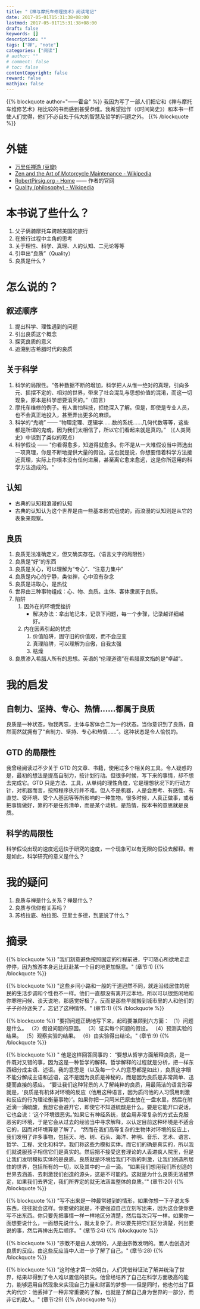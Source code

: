 ```yaml
---
title: "《禅与摩托车修理技术》阅读笔记"
date: 2017-05-01T15:31:38+08:00
lastmod: 2017-05-01T15:31:38+08:00
draft: false
keywords: []
description: ""
tags: ["禅", "note"]
categories: ["阅读"]
# author: ""
# comment: false
# toc: false
contentCopyright: false
reward: false
mathjax: false
---
```

{{% blockquote author="——霍金" %}}
我因为写了一部人们把它和《禅与摩托车维修艺术》相比较的书而感到甚受恭维。我希望拙作（《时间简史》）和本书一样使人们觉得，他们不必自处于伟大的智慧及哲学的问题之外。
{{% /blockquote %}}

<!--more-->

# 外链

-   [万里任禅游 (豆瓣)](https://book.douban.com/subject/1855097/)
-   [Zen and the Art of Motorcycle Maintenance - Wikipedia](https://en.wikipedia.org/wiki/Zen_and_the_Art_of_Motorcycle_Maintenance)
-   [RobertPirsig.org - Home](http://www.robertpirsig.org/)  —— 作者的官网
-   [Quality (philosophy) - Wikipedia](https://en.wikipedia.org/wiki/Quality_(philosophy))


# 本书说了些什么？

1.  父子俩骑摩托车跨越美国的旅行
2.  在旅行过程中主角的思考
3.  关于理性、科学、真理、人的认知、二元论等等
4.  引申出“良质”（Quality）
5.  良质是什么？


# 怎么说的？

## 叙述顺序

1.  提出科学、理性遇到的问题
2.  引出良质这个概念
3.  探究良质的意义
4.  追溯到古希腊时代的良质

## 关于科学

1.  科学的局限性。“各种数据不断的增加，科学把人从惟一绝对的真理，引向多元、摇摆不定的、相对的世界，带来了社会混乱与思想价值的混淆，而这一切现象，原本是科学想要消灭的。”（前言）
2.  摩托车维修的例子。有人害怕科技，拒绝深入了解。但是，即使是专业人员，也不会真正地投入，甚至弄出更多的麻烦。
3.  科学的“鬼魂” —— “物理定理、逻辑学……数的系统……几何代数等等，这些都是所谓的鬼魂，因为我们太相信了，所以它们看起来就是真的。” （《人类简史》中谈到了类似的观点）
4.  科学假设 —— "你看得愈多，知道得就愈多。你不是从一大堆假设当中筛选出一项真理，你是不断地提供大量的假设。这也就是说，你想要借着科学方法接近真理，实际上你根本没有任何进展，甚至离它愈来愈远，这是你所运用的科学方法造成的。"

## 认知

-   古典的认知和浪漫的认知
-   古典的认知认为这个世界是由一些基本形式组成的，而浪漫的认知则是从它的表象来观察。

## 良质

1.  良质无法准确定义，但又确实存在。（语言文字的局限性）
2.  良质是“好”的东西
3.  良质是关心，可以理解为“专心”、“注意力集中”
4.  良质是内心的宁静，类似禅，心中没有杂念
5.  良质是进取心，是热忱
6.  世界由三种事物组成：心、物、良质。主体、客体隶属于良质。
7.  陷阱
    1.  因外在的环境受挫折
        -   解决办法：拿出笔记本，记录下问题，每一个步骤，记录越详细越好。
    2.  内在因素引起的忧虑
        1.  价值陷阱，固守旧的价值观，而不会应变
        2.  真理陷阱，可以理解为自傲，自我太强
        3.  枯燥
8.  良质渗入希腊人所有的思想。英语的“伦理道德”在希腊原文指的是“卓越”。


# 我的启发

## 自制力、坚持、专心、热情……都属于良质

良质是一种状态，物我两忘，主体与客体合二为一的状态。当你意识到了良质，自然而然就拥有了“自制力、坚持、专心和热情……”。这种状态是令人愉悦的。

## GTD 的局限性

我曾经阅读过不少关于 GTD 的文章、书籍，使用过多个相关的工具。令人疑惑的是，最初的想法是提高自制力，按计划行动。但很多时候，写下来的事情，却不想去完成它。GTD 只是方法、工具，从单纯的理性角度，它是理想状况下的行动方针，对机器而言，按照程序执行并不难。但人不是机器，人是会思考、有感性、有直觉、受环境、受个人基因等等所影响的一种生物。很多时候，人真正做事，或者把事情做好，靠的不是任务清单，而是某个动机，是热情，按本书的意思就是良质。

## 科学的局限性

科学假设出现的速度远远快于研究的速度，一个现象可以有无限的假设去解释。若是如此，科学研究的意义是什么？


# 我的疑问

1.  良质与禅是什么关系？禅是什么？
2.  良质与信仰有关系吗？
3.  苏格拉底、柏拉图、亚里士多德，到底说了什么？

# 摘录

{{% blockquote %}}
"我们刻意避免按照固定的行程前进，宁可随心所欲地走走停停，因为旅游本身远比赶赴某一个目的地更加惬意。"
(章节:1)
{{% /blockquote %}}
 
{{% blockquote %}}
"这些乡间小路和一般的干道迥然不同，就连沿线居住的居民的生活步调和个性也不一样。他们一直都没有离开过本地，所以可以很悠闲地和你寒暄问候、谈天说地，那感觉好极了。反而是那些早就搬到城市里的人和他们的子子孙孙迷失了，忘记了这种情怀。"
(章节:1)
{{% /blockquote %}}
 
{{% blockquote %}}
"要把问题正确地写下来，起码要兼顾到六方面： （1）问题是什么。 （2）假设问题的原因。 （3）证实每个问题的假设。 （4）预测实验的结果。 （5）观察实验的结果。 （6）由实验得出结论。"
(章节:9)
{{% /blockquote %}}
 
{{% blockquote %}}
" 他是这样回答同事的： “要想从哲学方面解释良质，是一件既对又错的事，因为这是一种哲学的解释。哲学解释的过程就是分析，把一样东西细分成主语、述语。我的意思是（以及每一个人的意思都是如此），良质这字眼不能分解成主语和述语，这不是因为良质是神秘的，而是因为良质是非常简单、迅捷而直接的感应。 “要让我们这种背景的人了解纯粹的良质，用最简洁的语言形容就是，‘良质是有机体对环境的反应（他用这种语言，因为质问他的人习惯用刺激和反应的行为理论衡量事物）’。如果你把一只阿米巴原虫放在一盘水里，然后在附近滴一滴硫酸，我想它会避开它，即使它不知道硫酸是什么。要是它能开口说话，它也会说：‘这个环境很恶劣。’如果它有神经系统，就会用非常复杂的方式去克服恶劣的环境，于是它会从过去的经验当中寻求解释，以认定目前这种环境是不适合它的，因而对环境算是了解了。 “然而在我们高等复杂的生物体对环境的反应上，我们发明了许多事物，包括天、地、树、石头、海洋、神明、音乐、艺术、语言、哲学、工程、文化和科学，我们称这些为模拟实体。而它们的确是真实的，所以我们就说服孩子相信它们是真实的。然后把不接受这套理论的人丢进疯人院里，但是让我们发明模拟实体的是良质。良质就是环境给我们不断的刺激，让我们创造所居住的世界，包括所有的一切，以及其中的一点一滴。 “如果我们想用我们所创造的世界去涵盖、去刺激我们创造的源头，这是不可能的。这就是为什么良质无法被界定，如果我们去界定，我们所界定的就无法涵盖整体的良质。”"
(章节:20)
{{% /blockquote %}}
 
{{% blockquote %}}
"写不出来是一种最常碰到的情形，如果你想一下子说太多东西，往往就会这样。你要做的就是，不要强迫自己立刻写出来，因为这会使你更写不出东西。你只要先把事情一样一样地区分清楚，然后每次只写一样。如果你一面想要说什么，一面想先说什么，就太复杂了。所以要先把它们区分清楚，列出要说的事，然后再排出先后顺序。"
(章节:24)
{{% /blockquote %}}
 
{{% blockquote %}}
"宗教不是由人发明的，人是由宗教发明的。而人也创造对良质的反应。由这些反应当中人进一步了解了自己。"
(章节:28)
{{% /blockquote %}}
 
{{% blockquote %}}
"这时他才第一次明白，人们凭借辩证法了解并统治了世界，结果却得到了令人难以置信的损失。他曾经培养了自己在科学方面极高的能力，能够运用自然现象来实现自己力量和财富的梦想——但是同时，他也付出了巨大的代价：他丢掉了一种非常重要的了解，也就是了解自己身为世界的一部分，而非它的敌人。"
(章节:29)
{{% /blockquote %}}
